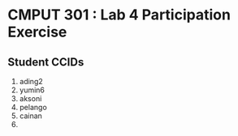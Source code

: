# CMPUT 301 : Lab 4 Participation Exercise

## Student CCIDs
1. ading2
2. yumin6
3. aksoni
4. pelango
5. cainan
6.
